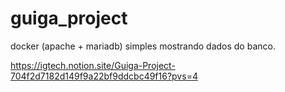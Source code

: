 # guiga_project
docker (apache + mariadb) simples mostrando dados do banco.

https://igtech.notion.site/Guiga-Project-704f2d7182d149f9a22bf9ddcbc49f16?pvs=4
